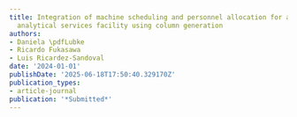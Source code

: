 ```yaml
---
title: Integration of machine scheduling and personnel allocation for an industrial-scale
  analytical services facility using column generation
authors:
- Daniela \pdfLubke
- Ricardo Fukasawa
- Luis Ricardez-Sandoval
date: '2024-01-01'
publishDate: '2025-06-18T17:50:40.329170Z'
publication_types:
- article-journal
publication: '*Submitted*'
---
```

